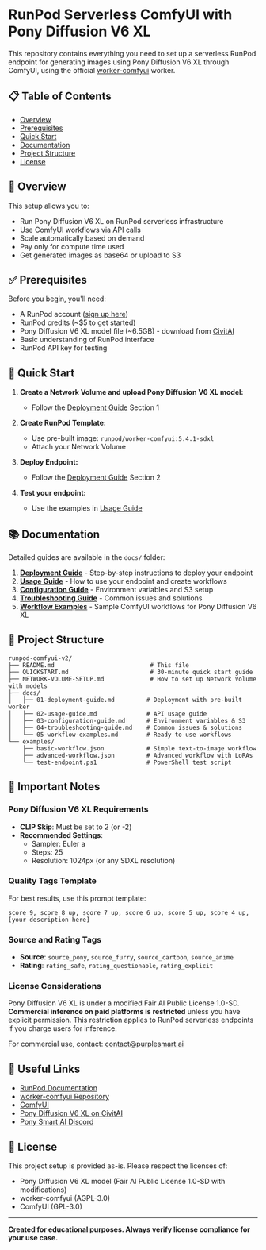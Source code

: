 # RunPod Serverless ComfyUI with Pony Diffusion V6 XL

This repository contains everything you need to set up a serverless RunPod endpoint for generating images using Pony Diffusion V6 XL through ComfyUI, using the official [worker-comfyui](https://github.com/runpod-workers/worker-comfyui) worker.

## 📋 Table of Contents

- [Overview](#overview)
- [Prerequisites](#prerequisites)
- [Quick Start](#quick-start)
- [Documentation](#documentation)
- [Project Structure](#project-structure)
- [License](#license)

## 🎯 Overview

This setup allows you to:

- Run Pony Diffusion V6 XL on RunPod serverless infrastructure
- Use ComfyUI workflows via API calls
- Scale automatically based on demand
- Pay only for compute time used
- Get generated images as base64 or upload to S3

## ✅ Prerequisites

Before you begin, you'll need:

- A RunPod account ([sign up here](https://runpod.io))
- RunPod credits (~$5 to get started)
- Pony Diffusion V6 XL model file (~6.5GB) - download from [CivitAI](https://civitai.com/models/257749/pony-diffusion-v6-xl)
- Basic understanding of RunPod interface
- RunPod API key for testing

## 🚀 Quick Start

1. **Create a Network Volume and upload Pony Diffusion V6 XL model:**

   - Follow the [Deployment Guide](./docs/01-deployment-guide.md) Section 1

2. **Create RunPod Template:**

   - Use pre-built image: `runpod/worker-comfyui:5.4.1-sdxl`
   - Attach your Network Volume

3. **Deploy Endpoint:**

   - Follow the [Deployment Guide](./docs/01-deployment-guide.md) Section 2

4. **Test your endpoint:**
   - Use the examples in [Usage Guide](./docs/02-usage-guide.md)

## 📚 Documentation

Detailed guides are available in the `docs/` folder:

1. **[Deployment Guide](./docs/01-deployment-guide.md)** - Step-by-step instructions to deploy your endpoint
2. **[Usage Guide](./docs/02-usage-guide.md)** - How to use your endpoint and create workflows
3. **[Configuration Guide](./docs/03-configuration-guide.md)** - Environment variables and S3 setup
4. **[Troubleshooting Guide](./docs/04-troubleshooting-guide.md)** - Common issues and solutions
5. **[Workflow Examples](./docs/05-workflow-examples.md)** - Sample ComfyUI workflows for Pony Diffusion V6 XL

## 📁 Project Structure

```
runpod-comfyui-v2/
├── README.md                           # This file
├── QUICKSTART.md                       # 30-minute quick start guide
├── NETWORK-VOLUME-SETUP.md             # How to set up Network Volume with models
├── docs/
│   ├── 01-deployment-guide.md         # Deployment with pre-built worker
│   ├── 02-usage-guide.md              # API usage guide
│   ├── 03-configuration-guide.md      # Environment variables & S3
│   ├── 04-troubleshooting-guide.md    # Common issues & solutions
│   └── 05-workflow-examples.md        # Ready-to-use workflows
└── examples/
    ├── basic-workflow.json            # Simple text-to-image workflow
    ├── advanced-workflow.json         # Advanced workflow with LoRAs
    └── test-endpoint.ps1              # PowerShell test script
```

## 📝 Important Notes

### Pony Diffusion V6 XL Requirements

- **CLIP Skip**: Must be set to 2 (or -2)
- **Recommended Settings**:
  - Sampler: Euler a
  - Steps: 25
  - Resolution: 1024px (or any SDXL resolution)

### Quality Tags Template

For best results, use this prompt template:

```
score_9, score_8_up, score_7_up, score_6_up, score_5_up, score_4_up, [your description here]
```

### Source and Rating Tags

- **Source**: `source_pony`, `source_furry`, `source_cartoon`, `source_anime`
- **Rating**: `rating_safe`, `rating_questionable`, `rating_explicit`

### License Considerations

Pony Diffusion V6 XL is under a modified Fair AI Public License 1.0-SD. **Commercial inference on paid platforms is restricted** unless you have explicit permission. This restriction applies to RunPod serverless endpoints if you charge users for inference.

For commercial use, contact: contact@purplesmart.ai

## 🔗 Useful Links

- [RunPod Documentation](https://docs.runpod.io/)
- [worker-comfyui Repository](https://github.com/runpod-workers/worker-comfyui)
- [ComfyUI](https://github.com/comfyanonymous/ComfyUI)
- [Pony Diffusion V6 XL on CivitAI](https://civitai.com/models/257749/pony-diffusion-v6-xl)
- [Pony Smart AI Discord](https://discord.gg/pYsdjMfu3q)

## 📄 License

This project setup is provided as-is. Please respect the licenses of:

- Pony Diffusion V6 XL model (Fair AI Public License 1.0-SD with modifications)
- worker-comfyui (AGPL-3.0)
- ComfyUI (GPL-3.0)

---

**Created for educational purposes. Always verify license compliance for your use case.**
